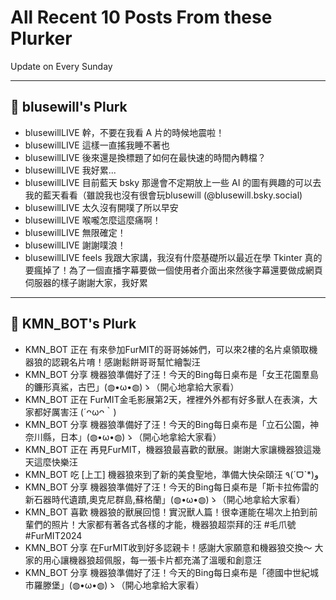 # All Recent 10 Posts From these Plurker

Update on Every Sunday

---

## 📰 blusewill's Plurk


- blusewillLIVE 幹，不要在我看 A 片的時候地震啦！
- blusewillLIVE 這樣一直搖我睡不著也
- blusewillLIVE 後來還是換標題了如何在最快速的時間內轉檔？
- blusewillLIVE 我好累...
- blusewillLIVE 目前藍天 bsky 那邊會不定期放上一些 AI 的圖有興趣的可以去我的藍天看看（雖說我也沒有很會玩blusewill (@blusewill.bsky.social)
- blusewillLIVE 太久沒有開噗了所以早安
- blusewillLIVE 喉嚨怎麼這麼痛啊！
- blusewillLIVE 無限確定！
- blusewillLIVE 謝謝噗浪！
- blusewillLIVE feels 我跟大家講，我沒有什麼基礎所以最近在學 Tkinter 真的要瘋掉了！為了一個直播字幕要做一個使用者介面出來然後字幕還要做成網頁伺服器的樣子謝謝大家，我好累

---

## 📰 KMN_BOT's Plurk


- KMN_BOT 正在 有來參加FurMIT的哥哥姊姊們，可以來2樓的名片桌領取機器狼的認親名片唷！感謝鬆餅哥哥幫忙繪製汪
- KMN_BOT 分享 機器狼準備好了汪！今天的Bing每日桌布是「女王花園羣島的鐮形真鯊，古巴」(◍•ω•◍)ゝ（開心地拿給大家看）
- KMN_BOT 正在 FurMIT金毛影展第2天，裡裡外外都有好多獸人在表演，大家都好厲害汪 (´ᴖωᴖ｀)
- KMN_BOT 分享 機器狼準備好了汪！今天的Bing每日桌布是「立石公園，神奈川縣，日本」(◍•ω•◍)ゝ（開心地拿給大家看）
- KMN_BOT 正在 再見FurMIT，機器狼最喜歡的獸展。謝謝大家讓機器狼這幾天這麼快樂汪
- KMN_BOT 吃 [上工] 機器狼來到了新的美食聖地，準備大快朵頤汪 ٩(ˊᗜˋ*)و
- KMN_BOT 分享 機器狼準備好了汪！今天的Bing每日桌布是「斯卡拉佈雷的新石器時代遺蹟,奧克尼群島,蘇格蘭」(◍•ω•◍)ゝ（開心地拿給大家看）
- KMN_BOT 喜歡 機器狼的獸展回憶！實況獸人篇！很幸運能在場次上拍到前輩們的照片！大家都有著各式各樣的才能，機器狼超崇拜的汪 #毛爪號 #FurMIT2024
- KMN_BOT 分享 在FurMIT收到好多認親卡！感謝大家願意和機器狼交換～ 大家的用心讓機器狼超佩服，每一張卡片都充滿了溫暖和創意汪
- KMN_BOT 分享 機器狼準備好了汪！今天的Bing每日桌布是「德國中世紀城市羅滕堡」(◍•ω•◍)ゝ（開心地拿給大家看）


